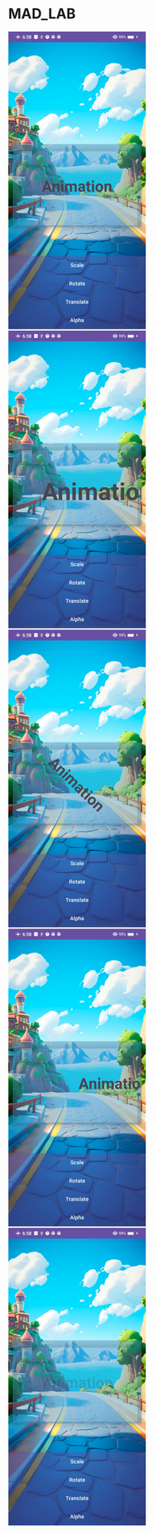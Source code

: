 # MAD_LAB



<img src="https://github.com/Kaushal-04/AndroidAnimation/blob/master/Screenshots/UI.jpg" height="600">

<img src="https://github.com/Kaushal-04/AndroidAnimation/blob/master/Screenshots/Scale.jpg" height="600">

<img src="https://github.com/Kaushal-04/AndroidAnimation/blob/master/Screenshots/Rotate.jpg" height="600">

<img src="https://github.com/Kaushal-04/AndroidAnimation/blob/master/Screenshots/Translate.jpg" height="600">

<img src="https://github.com/Kaushal-04/AndroidAnimation/blob/master/Screenshots/Alpha.jpg" height="600">
